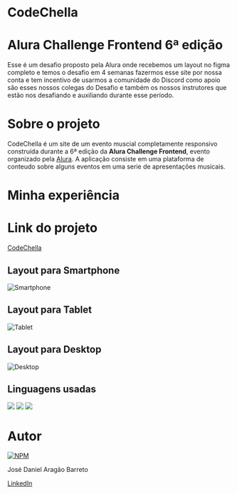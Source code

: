 # **CodeChella**

# Alura Challenge Frontend 6ª edição

Esse é um desafio proposto pela Alura onde recebemos um layout no figma completo e temos o desafio em 4 semanas fazermos esse site por nossa conta e tem incentivo de usarmos a comunidade do Discord como apoio são esses nossos colegas do Desafio e também os nossos instrutores que estão nos desafiando e auxiliando durante esse período.

# Sobre o projeto

CodeChella é um site de um evento muscial completamente responsivo construída durante a 6ª edição da **Alura Challenge Frontend**, evento organizado pela [Alura](https://www.alura.com.br/).
A aplicação consiste em uma plataforma de conteudo sobre alguns eventos em uma serie de apresentações musicais.

# Minha experiência



# Link do projeto

[CodeChella](https://danielbarret0.github.io/codeChella/)

## Layout para Smartphone 
![Smartphone]()

## Layout para Tablet
![Tablet]()

## Layout para Desktop
![Desktop]()

## Linguagens usadas
<div align='left'>
  <img src="https://img.shields.io/badge/HTML5-E34F26?style=for-the-badge&logo=html5&logoColor=white">
  <img src="https://img.shields.io/badge/CSS3-1572B6?style=for-the-badge&logo=css3&logoColor=white">
  <img src="https://img.shields.io/badge/JavaScript-F7DF1E?style=for-the-badge&logo=javascript&logoColor=black">
</div>

# Autor

[![NPM](https://img.shields.io/npm/l/react)](https://github.com/DanielBarret0/codeChella/blob/main/LICENSE.md)

José Daniel Aragão Barreto

[LinkedIn](https://www.linkedin.com/in/daniel-barreto-1b763216a/)
